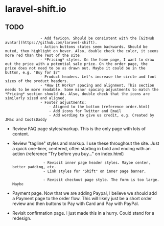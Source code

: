 # laravel-shift.io

## TODO
                    - Add favicon. Should be consistent with the [GitHub avatar](https://github.com/laravel-shift).
                    - Action buttons states seem backwards. Should be muted, then highlight on hover. Also, double check the color, it seems more red than the rest of the site
                    - *Pricing* styles. On the home page, I want to draw out the price with a potential sale price. On the order page, the price does not need to be as drawn out. Maybe it could be in the button, e.g. "Buy for $7"
                    - Product headers. Let's increase the circle and font sizes of the product headers.
                    - *How It Works* spacing and alignment. This section needs to be more readable. Some minor spacing adjustments to match the *Pricing* section should do. Also, double check that the icons are similarly sized and aligned.
                    - Footer adjustments:
                        - Aligned to the bottom (reference order.html)
                        - Add icons for Twitter and Email
                        - Add wording to give us credit, e.g. Created by JMac and CootsDaddy

- Review FAQ page styles/markup. This is the only page with lots of content.

- Review "tagline" styles and markup. I use these throughout the site. Just a quick one-liner, centered, often starting in bold and ending with an action (reference "Try before you buy..." on index.html)

                    - Revisit inner page header styles. Maybe center, better padding, etc.
                    - Link styles for "Shift" on inner page banner.

                    - Revisit checkout page style. The form is too large. Maybe
- Payment page. Now that we are adding Paypal, I believe we should add a Payment page to the order flow. This will likely just be a short order review and then buttons to Pay with Card and Pay with PayPal.
- Revisit confirmation page. I just made this in a hurry. Could stand for a redesign.
